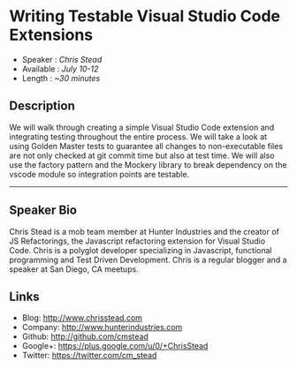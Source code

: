 Writing Testable Visual Studio Code Extensions
==============================================

* Speaker   : *Chris Stead*
* Available : *July 10-12* 
* Length    : *~30 minutes*

Description
-----------

We will walk through creating a simple Visual Studio Code extension and integrating testing throughout the entire
process. We will take a look at using Golden Master tests to guarantee all changes to non-executable files are not only checked at
git commit time but also at test time.  We will also use the factory pattern and the Mockery library to break dependency on the 
vscode module so integration points are testable.

---------------

Speaker Bio
-----------

Chris Stead is a mob team member at Hunter Industries and the creator of JS Refactorings, the Javascript refactoring
extension for Visual Studio Code. Chris is a polyglot developer specializing in Javascript, functional programming
and Test Driven Development. Chris is a regular blogger and a speaker at San Diego, CA meetups.

Links
-----

* Blog: http://www.chrisstead.com
* Company: http://www.hunterindustries.com
* Github: http://github.com/cmstead
* Google+: https://plus.google.com/u/0/+ChrisStead
* Twitter: https://twitter.com/cm_stead
